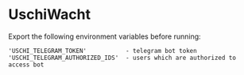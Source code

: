 # UschiWacht
Export the following environment variables before running:
```
'USCHI_TELEGRAM_TOKEN'           - telegram bot token
'USCHI_TELEGRAM_AUTHORIZED_IDS'  - users which are authorized to access bot 
```
